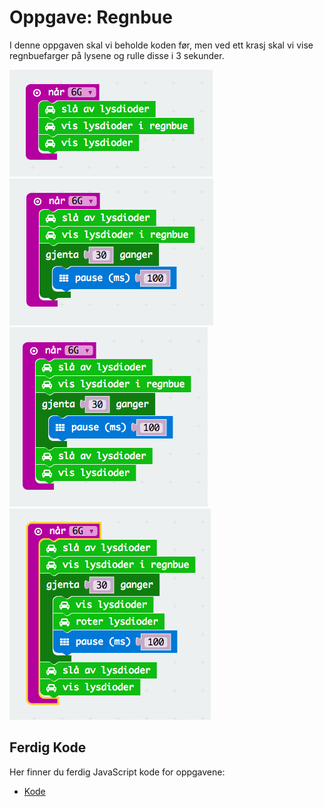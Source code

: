 # Oppgave: Regnbue

I denne oppgaven skal vi beholde koden før, men ved ett krasj skal vi
vise regnbuefarger på lysene og rulle disse i 3 sekunder.

![Kode](block-1.png)
![Kode](block-2.png)
![Kode](block-3.png)
![Kode](block-4.png)

## Ferdig Kode

Her finner du ferdig JavaScript kode for oppgavene:

* [Kode](code.js)
